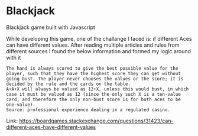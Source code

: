 # Blackjack

Blackjack game built with Javascript


While developing this game, one of the challange I faced is: if different Aces can have different values. 
After reading multiple articles and rules from different sources I found the below information and formed my logic around with it
```
The hand is always scored to give the best possible value for the player, such that they have the highest score they can get without going bust. The player never chooses the values or the score; it is decided by the rule and the cards on the table.
A+A+X will always be valued as 12+X, unless this would bust, in which case it must be valued as 12 (since the only such X is a ten-value card, and therefore the only non-bust score is for both aces to be one-value).
Source: professional experience dealing in a regulated casino.
```
Link: https://boardgames.stackexchange.com/questions/31423/can-different-aces-have-different-values
